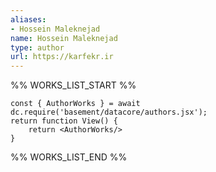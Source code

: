 ```yaml
---
aliases:
- Hossein Maleknejad
name: Hossein Maleknejad
type: author
url: https://karfekr.ir
---
```



%% WORKS_LIST_START %%

```datacorejsx
const { AuthorWorks } = await dc.require('basement/datacore/authors.jsx');
return function View() {
    return <AuthorWorks/>
}
```
%% WORKS_LIST_END %%